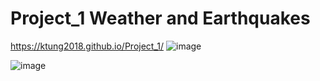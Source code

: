 # Project_1 Weather and Earthquakes
https://ktung2018.github.io/Project_1/
![image](https://github.com/ktung2018/Project_1/assets/35645038/1103cf1d-72f1-4b60-9e76-ec702d04996c)

![image](https://github.com/ktung2018/Project_1/assets/35645038/bf50adc0-af37-4530-981e-177eb9087989)



